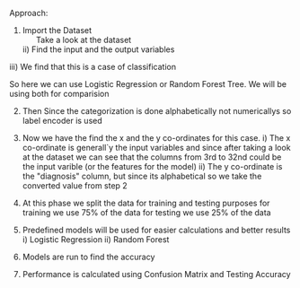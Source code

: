 Approach:

1) Import the Dataset
   <ol type="i">Take a look at the dataset</ol>
   ii) Find the input and the output variables
  iii) We find that this is a case of classification

So here we can use Logistic Regression or Random Forest Tree. We will be using both for comparision

2) Then Since the categorization is done alphabetically not numericallys so label encoder is used

3) Now we have the find the x and the y co-ordinates for this case.
  i) The x co-ordinate is generall`y the input variables and since after taking a look at the dataset we can see that the columns from 3rd to   32nd could be the input varible (or the features for the model)
 ii) The y co-ordinate is the "diagnosis" column, but since its alphabetical so we take the converted value from step 2

4) At this phase we split the data for training and testing purposes
    for training we use 75% of the data
    for testing we use 25% of the data

5) Predefined models will be used for easier calculations and better results
  i) Logistic Regression
 ii) Random Forest 

6) Models are run to find the accuracy

7) Performance is calculated using Confusion Matrix and Testing Accuracy
